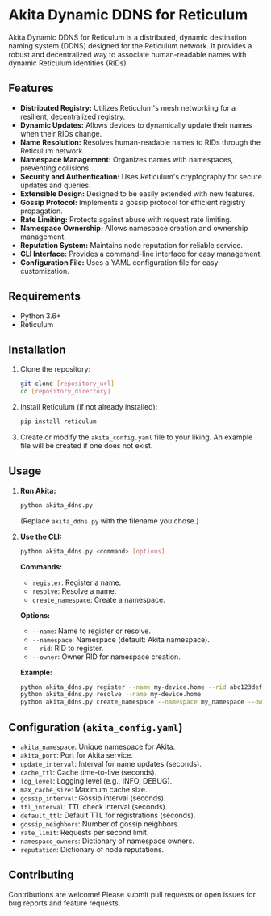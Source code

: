 # Akita Dynamic DDNS for Reticulum

Akita Dynamic DDNS for Reticulum is a distributed, dynamic destination naming system (DDNS) designed for the Reticulum network. It provides a robust and decentralized way to associate human-readable names with dynamic Reticulum identities (RIDs).

## Features

-   **Distributed Registry:** Utilizes Reticulum's mesh networking for a resilient, decentralized registry.
-   **Dynamic Updates:** Allows devices to dynamically update their names when their RIDs change.
-   **Name Resolution:** Resolves human-readable names to RIDs through the Reticulum network.
-   **Namespace Management:** Organizes names with namespaces, preventing collisions.
-   **Security and Authentication:** Uses Reticulum's cryptography for secure updates and queries.
-   **Extensible Design:** Designed to be easily extended with new features.
-   **Gossip Protocol:** Implements a gossip protocol for efficient registry propagation.
-   **Rate Limiting:** Protects against abuse with request rate limiting.
-   **Namespace Ownership:** Allows namespace creation and ownership management.
-   **Reputation System:** Maintains node reputation for reliable service.
-   **CLI Interface:** Provides a command-line interface for easy management.
-   **Configuration File:** Uses a YAML configuration file for easy customization.

## Requirements

-   Python 3.6+
-   Reticulum

## Installation

1.  Clone the repository:

    ```bash
    git clone [repository_url]
    cd [repository_directory]
    ```

2.  Install Reticulum (if not already installed):

    ```bash
    pip install reticulum
    ```

3.  Create or modify the `akita_config.yaml` file to your liking. An example file will be created if one does not exist.

## Usage

1.  **Run Akita:**

    ```bash
    python akita_ddns.py
    ```

    (Replace `akita_ddns.py` with the filename you chose.)

2.  **Use the CLI:**

    ```bash
    python akita_ddns.py <command> [options]
    ```

    **Commands:**

    -   `register`: Register a name.
    -   `resolve`: Resolve a name.
    -   `create_namespace`: Create a namespace.

    **Options:**

    -   `--name`: Name to register or resolve.
    -   `--namespace`: Namespace (default: Akita namespace).
    -   `--rid`: RID to register.
    -   `--owner`: Owner RID for namespace creation.

    **Example:**

    ```bash
    python akita_ddns.py register --name my-device.home --rid abc123def456
    python akita_ddns.py resolve --name my-device.home
    python akita_ddns.py create_namespace --namespace my_namespace --owner owner_rid
    ```

## Configuration (`akita_config.yaml`)

-   `akita_namespace`: Unique namespace for Akita.
-   `akita_port`: Port for Akita service.
-   `update_interval`: Interval for name updates (seconds).
-   `cache_ttl`: Cache time-to-live (seconds).
-   `log_level`: Logging level (e.g., INFO, DEBUG).
-   `max_cache_size`: Maximum cache size.
-   `gossip_interval`: Gossip interval (seconds).
-   `ttl_interval`: TTL check interval (seconds).
-   `default_ttl`: Default TTL for registrations (seconds).
-   `gossip_neighbors`: Number of gossip neighbors.
-   `rate_limit`: Requests per second limit.
-   `namespace_owners`: Dictionary of namespace owners.
-   `reputation`: Dictionary of node reputations.

## Contributing

Contributions are welcome! Please submit pull requests or open issues for bug reports and feature requests.
